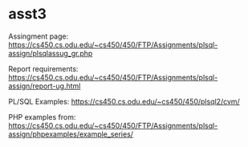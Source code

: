 # asst3
Assingment page: https://cs450.cs.odu.edu/~cs450/450/FTP/Assignments/plsql-assign/plsqlassug_gr.php

Report requirements: https://cs450.cs.odu.edu/~cs450/450/FTP/Assignments/plsql-assign/report-ug.html

PL/SQL Examples: https://cs450.cs.odu.edu/~cs450/450/plsql2/cvm/

PHP examples from: https://cs450.cs.odu.edu/~cs450/450/FTP/Assignments/plsql-assign/phpexamples/example_series/
